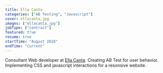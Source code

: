 ```yaml
---
title: Ella Canta
categories: ["AB Testing", "Javascript"]
cover: ellacanta.jpg
images: ["ellacanta.jpg"]
jobType: ["contract"]
featured: true
resume: true
startTime: "August 2018"
endTime: "Current"
---
```


Consultant Web developer at [Ella Canta](https://www.ellacanta.com/).  Creating AB Test for user behavior.  Implementing CSS and javascript interactions for a resonsive website.